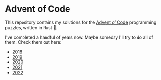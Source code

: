 # Advent of Code

This repository contains my solutions for the [Advent of Code](https://adventofcode.com) programming puzzles, written in Rust 🦀.

I've completed a handful of years now. Maybe someday I'll try to do all of them. Check them out here:

* [2018](2018/README.md)
* [2019](2019/README.md)
* [2020](2020/README.md)
* [2021](2021/README.md)
* [2022](2022/README.md)

